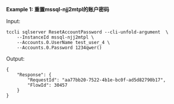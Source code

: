 **Example 1: 重置mssql-njj2mtpl的账户密码**



Input: 

```
tccli sqlserver ResetAccountPassword --cli-unfold-argument  \
    --InstanceId mssql-njj2mtpl \
    --Accounts.0.UserName test_user_4 \
    --Accounts.0.Password 1234qwer()
```

Output: 
```
{
    "Response": {
        "RequestId": "aa77bb20-7522-4b1e-bc0f-ad5d82790b17",
        "FlowId": 30457
    }
}
```

